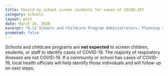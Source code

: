 ```yaml
---
title: Should my school screen students for cases of COVID-19?
category: schools
layout: post
date: March 16, 2020
excerpt: "K-12 Schools and Childcare Program Administrators: Planning and Preparedness"
promoted: false
---
```


Schools and childcare programs are **not expected** to screen children, students, or staff to identify cases of COVID-19. The majority of respiratory illnesses are not COVID-19. If a community or school has cases of COVID-19, local health officials will help identify those individuals and will follow up on next steps.
